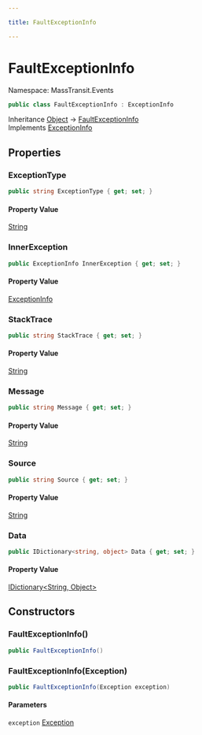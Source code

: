 ```yaml
---

title: FaultExceptionInfo

---
```


# FaultExceptionInfo

Namespace: MassTransit.Events

```csharp
public class FaultExceptionInfo : ExceptionInfo
```

Inheritance [Object](https://learn.microsoft.com/en-us/dotnet/api/system.object) → [FaultExceptionInfo](../masstransit-events/faultexceptioninfo)<br/>
Implements [ExceptionInfo](../../masstransit-abstractions/masstransit/exceptioninfo)

## Properties

### **ExceptionType**

```csharp
public string ExceptionType { get; set; }
```

#### Property Value

[String](https://learn.microsoft.com/en-us/dotnet/api/system.string)<br/>

### **InnerException**

```csharp
public ExceptionInfo InnerException { get; set; }
```

#### Property Value

[ExceptionInfo](../../masstransit-abstractions/masstransit/exceptioninfo)<br/>

### **StackTrace**

```csharp
public string StackTrace { get; set; }
```

#### Property Value

[String](https://learn.microsoft.com/en-us/dotnet/api/system.string)<br/>

### **Message**

```csharp
public string Message { get; set; }
```

#### Property Value

[String](https://learn.microsoft.com/en-us/dotnet/api/system.string)<br/>

### **Source**

```csharp
public string Source { get; set; }
```

#### Property Value

[String](https://learn.microsoft.com/en-us/dotnet/api/system.string)<br/>

### **Data**

```csharp
public IDictionary<string, object> Data { get; set; }
```

#### Property Value

[IDictionary\<String, Object\>](https://learn.microsoft.com/en-us/dotnet/api/system.collections.generic.idictionary-2)<br/>

## Constructors

### **FaultExceptionInfo()**

```csharp
public FaultExceptionInfo()
```

### **FaultExceptionInfo(Exception)**

```csharp
public FaultExceptionInfo(Exception exception)
```

#### Parameters

`exception` [Exception](https://learn.microsoft.com/en-us/dotnet/api/system.exception)<br/>
